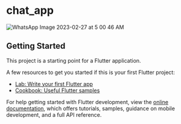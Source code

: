 # chat_app

![WhatsApp Image 2023-02-27 at 5 00 46 AM](https://user-images.githubusercontent.com/85821105/221444561-918b0eea-2a06-4d8c-a6a3-db7c402b008d.jpeg)

## Getting Started

This project is a starting point for a Flutter application.

A few resources to get you started if this is your first Flutter project:

- [Lab: Write your first Flutter app](https://docs.flutter.dev/get-started/codelab)
- [Cookbook: Useful Flutter samples](https://docs.flutter.dev/cookbook)

For help getting started with Flutter development, view the
[online documentation](https://docs.flutter.dev/), which offers tutorials,
samples, guidance on mobile development, and a full API reference.
